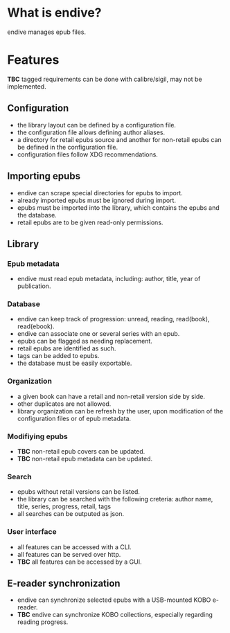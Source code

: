 # What is endive?

endive manages epub files.

# Features

**TBC** tagged requirements can be done with calibre/sigil, may not be
implemented.

## Configuration

- the library layout can be defined by a configuration file.
- the configuration file allows defining author aliases.
- a directory for retail epubs source and another for non-retail epubs can be
defined in the configuration file.
- configuration files follow XDG recommendations.

## Importing epubs

- endive can scrape special directories for epubs to import.
- already imported epubs must be ignored during import.
- epubs must be imported into the library, which contains the epubs and the database.
- retail epubs are to be given read-only permissions.

## Library

### Epub metadata

- endive must read epub metadata, including: author, title, year of publication.

### Database

- endive can keep track of progression: unread, reading, read(book), read(ebook).
- endive can associate one or several series with an epub.
- epubs can be flagged as needing replacement.
- retail epubs are identified as such.
- tags can be added to epubs.
- the database must be easily exportable.

### Organization

- a given book can have a retail and non-retail version side by side.
- other duplicates are not allowed.
- library organization can be refresh by the user, upon modification of the
configuration files or of epub metadata.

### Modifiying epubs

- **TBC** non-retail epub covers can be updated.
- **TBC** non-retail epub metadata can be updated.

### Search

- epubs without retail versions can be listed.
- the library can be searched with the following creteria:
    author name, title, series, progress, retail, tags
- all searches can be outputed as json.

### User interface

- all features can be accessed with a CLI.
- all features can be served over http.
- **TBC** all features can be accessed by a GUI.

## E-reader synchronization

- endive can synchronize selected epubs with a USB-mounted KOBO e-reader.
- **TBC** endive can synchronize KOBO collections, especially regarding reading
progress.
